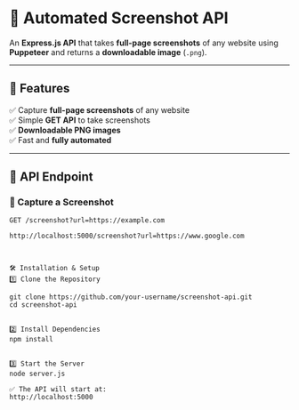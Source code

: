 # 📸 Automated Screenshot API  

An **Express.js API** that takes **full-page screenshots** of any website using **Puppeteer** and returns a **downloadable image** (`.png`).  

---

## 🚀 Features  
✅ Capture **full-page screenshots** of any website  
✅ Simple **GET API** to take screenshots  
✅ **Downloadable PNG images**  
✅ Fast and **fully automated**  

---

## 📌 API Endpoint  

### **📸 Capture a Screenshot**  
```http
GET /screenshot?url=https://example.com

http://localhost:5000/screenshot?url=https://www.google.com



🛠️ Installation & Setup
1️⃣ Clone the Repository

git clone https://github.com/your-username/screenshot-api.git
cd screenshot-api


2️⃣ Install Dependencies
npm install


3️⃣ Start the Server
node server.js

✅ The API will start at:
http://localhost:5000

